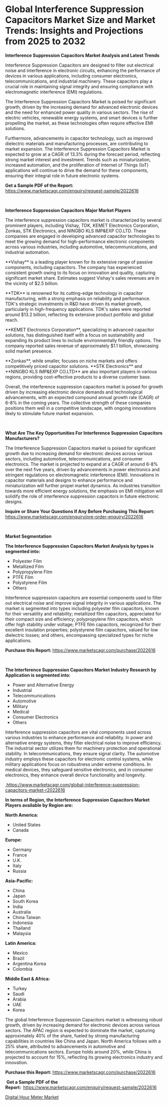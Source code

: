 <p><h1>Global Interference Suppression Capacitors Market Size and Market Trends: Insights and Projections from 2025 to 2032</h1></p><p><strong>Interference Suppression Capacitors Market Analysis and Latest Trends</strong></p>
<p><p>Interference Suppression Capacitors are designed to filter out electrical noise and interference in electronic circuits, enhancing the performance of devices in various applications, including consumer electronics, telecommunications, and industrial machinery. These capacitors play a crucial role in maintaining signal integrity and ensuring compliance with electromagnetic interference (EMI) regulations.</p><p>The Interference Suppression Capacitors Market is poised for significant growth, driven by the increasing demand for advanced electronic devices and the need for enhanced power quality in various sectors. The rise of electric vehicles, renewable energy systems, and smart devices is further propelling the market, as these technologies often require effective EMI solutions. </p><p>Furthermore, advancements in capacitor technology, such as improved dielectric materials and manufacturing processes, are contributing to market expansion. The Interference Suppression Capacitors Market is expected to grow at a CAGR of 13.3% during the forecast period, reflecting strong market interest and investment. Trends such as miniaturization, increased automation, and the proliferation of Internet of Things (IoT) applications will continue to drive the demand for these components, ensuring their integral role in future electronic systems.</p></p>
<p><strong>Get a Sample PDF of the Report:&nbsp;</strong> <a href="https://www.marketscagr.com/enquiry/request-sample/2022616?utm_campaign=2471&utm_medium=2&utm_source=Github&utm_content=ia&utm_term=06042025&utm_id=interference-suppression-capacitors">https://www.marketscagr.com/enquiry/request-sample/2022616</a></p>
<p>&nbsp;</p>
<p><strong>Interference Suppression Capacitors Major Market Players</strong></p>
<p><p>The interference suppression capacitors market is characterized by several prominent players, including Vishay, TDK, KEMET Electronics Corporation, Zonkas, STK Electronics, and NINGBO KLS IMP&EXP CO.LTD. These companies are engaged in developing advanced capacitor technologies to meet the growing demand for high-performance electronic components across various industries, including automotive, telecommunications, and industrial automation.</p><p>**Vishay** is a leading player known for its extensive range of passive components, including capacitors. The company has experienced consistent growth owing to its focus on innovation and quality, capturing significant market share. Estimates suggest Vishay's sales revenues are in the vicinity of $2.5 billion. </p><p>**TDK** is renowned for its cutting-edge technology in capacitor manufacturing, with a strong emphasis on reliability and performance. TDK's strategic investments in R&D have driven its market growth, particularly in high-frequency applications. TDK's sales were reported around $13.2 billion, reflecting its extensive product portfolio and global reach.</p><p>**KEMET Electronics Corporation**, specializing in advanced capacitor solutions, has distinguished itself with a focus on sustainability and expanding its product lines to include environmentally friendly options. The company reported sales revenue of approximately $1.1 billion, showcasing solid market presence.</p><p>**Zonkas**, while smaller, focuses on niche markets and offers competitively priced capacitor solutions. **STK Electronics** and **NINGBO KLS IMP&EXP CO.LTD** are also important players in various regions, providing cost-effective products to a diverse customer base. </p><p>Overall, the interference suppression capacitors market is poised for growth driven by increasing electronic device demands and technological advancements, with an expected compound annual growth rate (CAGR) of 6-8% in the coming years. The collective strength of these companies positions them well in a competitive landscape, with ongoing innovations likely to stimulate future market expansion.</p></p>
<p>&nbsp;</p>
<p><strong>What Are The Key Opportunities For Interference Suppression Capacitors Manufacturers?</strong></p>
<p><p>The Interference Suppression Capacitors market is poised for significant growth due to increasing demand for electronic devices across various sectors, including automotive, telecommunications, and consumer electronics. The market is projected to expand at a CAGR of around 6-8% over the next five years, driven by advancements in power electronics and stringent regulations on electromagnetic interference (EMI). Innovations in capacitor materials and designs to enhance performance and miniaturization will further propel market dynamics. As industries transition towards more efficient energy solutions, the emphasis on EMI mitigation will solidify the role of interference suppression capacitors in future electronic designs.</p></p>
<p><strong>Inquire or Share Your Questions If Any Before Purchasing This Report:</strong> <a href="https://www.marketscagr.com/enquiry/pre-order-enquiry/2022616?utm_campaign=2471&utm_medium=2&utm_source=Github&utm_content=ia&utm_term=06042025&utm_id=interference-suppression-capacitors">https://www.marketscagr.com/enquiry/pre-order-enquiry/2022616</a></p>
<p>&nbsp;</p>
<p><strong>Market Segmentation</strong></p>
<p><strong>The Interference Suppression Capacitors Market Analysis by types is segmented into:</strong></p>
<p><ul><li>Polyester Film</li><li>Metallized Film</li><li>Polypropylene Film</li><li>PTFE Film</li><li>Polystyrene Film</li><li>Others</li></ul></p>
<p><p>Interference suppression capacitors are essential components used to filter out electrical noise and improve signal integrity in various applications. The market is segmented into types including polyester film capacitors, known for their versatility and reliability; metallized film capacitors, appreciated for their compact size and efficiency; polypropylene film capacitors, which offer high stability under voltage; PTFE film capacitors, recognized for their excellent insulation properties; polystyrene film capacitors, valued for low dielectric losses; and others, encompassing specialized types for niche applications.</p></p>
<p><strong>Purchase this Report:&nbsp;</strong><a href="https://www.marketscagr.com/purchase/2022616?utm_campaign=2471&utm_medium=2&utm_source=Github&utm_content=ia&utm_term=06042025&utm_id=interference-suppression-capacitors">https://www.marketscagr.com/purchase/2022616</a></p>
<p>&nbsp;</p>
<p><strong>The Interference Suppression Capacitors Market Industry Research by Application is segmented into:</strong></p>
<p><ul><li>Power and Alternative Energy</li><li>Industrial</li><li>Telecommunications</li><li>Automotive</li><li>Military</li><li>Medical</li><li>Consumer Electronics</li><li>Others</li></ul></p>
<p><p>Interference suppression capacitors are vital components used across various industries to enhance performance and reliability. In power and alternative energy systems, they filter electrical noise to improve efficiency. The industrial sector utilizes them for machinery protection and operational stability. In telecommunications, they ensure signal clarity. The automotive industry employs these capacitors for electronic control systems, while military applications focus on robustness under extreme conditions. In medical devices, they safeguard sensitive electronics, and in consumer electronics, they enhance overall device functionality and longevity.</p></p>
<p><a href="https://www.marketscagr.com/global-interference-suppression-capacitors-market-r2022616?utm_campaign=2471&utm_medium=2&utm_source=Github&utm_content=ia&utm_term=06042025&utm_id=interference-suppression-capacitors">&nbsp;https://www.marketscagr.com/global-interference-suppression-capacitors-market-r2022616</a></p>
<p><strong>In terms of Region, the Interference Suppression Capacitors Market Players available by Region are:</strong></p>
<p>
    <p> <strong> North America: </strong>
        <ul>
            <li>United States</li>
            <li>Canada</li>
        </ul>
        </p> 
    <p> <strong> Europe: </strong>
        <ul>
            <li>Germany</li>
            <li>France</li>
            <li>U.K.</li>
            <li>Italy</li>
            <li>Russia</li>
        </ul>
        </p> 
    <p> <strong> Asia-Pacific: </strong>
        <ul>
            <li>China</li>
            <li>Japan</li>
            <li>South Korea</li>
            <li>India</li>
            <li>Australia</li>
            <li>China Taiwan</li>
            <li>Indonesia</li>
            <li>Thailand</li>
            <li>Malaysia</li>
        </ul>
        </p> 
    <p> <strong> Latin America: </strong>
        <ul>
            <li>Mexico</li>
            <li>Brazil</li>
            <li>Argentina Korea</li>
            <li>Colombia</li>
        </ul>
        </p> 
    <p> <strong> Middle East & Africa: </strong>
        <ul>
            <li>Turkey</li>
            <li>Saudi</li>
            <li>Arabia</li>
            <li>UAE</li>
            <li>Korea</li>
        </ul>
    </p>
    </p>
<p><p>The global Interference Suppression Capacitors market is witnessing robust growth, driven by increasing demand for electronic devices across various sectors. The APAC region is expected to dominate the market, capturing approximately 40% of the share, fueled by strong manufacturing capabilities in countries like China and Japan. North America follows with a 25% share, attributed to advancements in automotive and telecommunications sectors. Europe holds around 20%, while China is projected to account for 15%, reflecting its growing electronics industry and innovation.</p></p>
<p><strong>Purchase this Report: </strong><a href="https://www.marketscagr.com/purchase/2022616?utm_campaign=2471&utm_medium=2&utm_source=Github&utm_content=ia&utm_term=06042025&utm_id=interference-suppression-capacitors">https://www.marketscagr.com/purchase/2022616</a></p>
<p>&nbsp;<strong>Get a Sample PDF of the Report:&nbsp;&nbsp;</strong><a href="https://www.marketscagr.com/enquiry/request-sample/2022616?utm_campaign=2471&utm_medium=2&utm_source=Github&utm_content=ia&utm_term=06042025&utm_id=interference-suppression-capacitors">https://www.marketscagr.com/enquiry/request-sample/2022616</a></p>
<p><strong></strong></p>
<p><p><a href="https://github.com/krinerstormy331/Market-Research-Report-List-1/blob/main/digital-hour-meter-market.md?utm_campaign=2471&utm_medium=2&utm_source=Github&utm_content=ia&utm_term=06042025&utm_id=interference-suppression-capacitors">Digital Hour Meter Market</a></p></p>